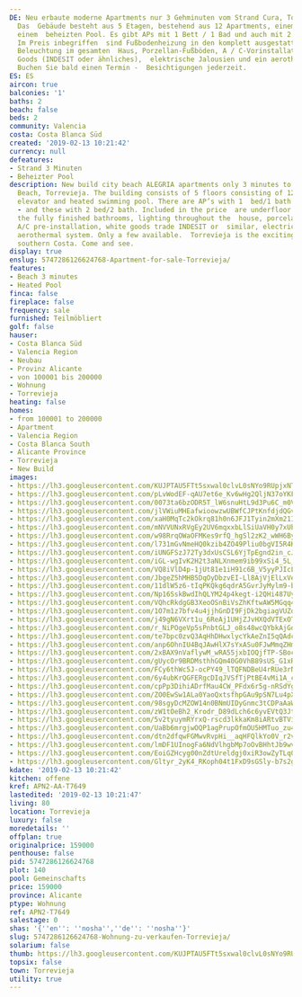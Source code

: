 ```yaml
---
DE: Neu erbaute moderne Apartments nur 3 Gehminuten vom Strand Cura, Torrevieja entfernt.
  Das  Gebäude besteht aus 5 Etagen, bestehend aus 12 Apartments, einem Aufzug und
  einem  beheizten Pool. Es gibt APs mit 1 Bett / 1 Bad und auch mit 2 Bett / 2 Bad.
  Im Preis inbegriffen  sind Fußbodenheizung in den komplett ausgestatteten Badezimmern,
  Beleuchtung im gesamten  Haus, Porzellan-Fußböden, A / C-Vorinstallation, White
  Goods (INDESIT oder ähnliches),  elektrische Jalousien und ein aerothermisches System.
  Buchen Sie bald einen Termin -  Besichtigungen jederzeit.
ES: ES
aircon: true
balconies: '1'
baths: 2
beach: false
beds: 2
community: Valencia
costa: Costa Blanca Süd
created: '2019-02-13 10:21:42'
currency: null
defeatures:
- Strand 3 Minuten
- Beheizter Pool
description: New build city beach ALEGRIA apartments only 3 minutes to walk from  Cura
  Beach, Torrevieja. The building consists of 5 floors consisting of 12  apartments,
  elevator and heated swimming pool. There are AP’s with 1  bed/1 bath also available
  - and these with 2 bed/2 bath. Included in the price  are underfloor heating in
  the fully finished bathrooms, lighting throughout the  house, porcelanic floors,
  A/C pre-installation, white goods trade INDESIT or  similar, electric blinds and
  aerothermal system. Only a few available.  Torrevieja is the exciting town on the
  southern Costa. Come and see.
display: true
enslug: 5747286126624768-Apartment-for-sale-Torrevieja/
features:
- Beach 3 minutes
- Heated Pool
finca: false
fireplace: false
frequency: sale
furnished: Teilmöbliert
golf: false
hauser:
- Costa Blanca Süd
- Valencia Region
- Neubau
- Provinz Alicante
- von 100001 bis 200000
- Wohnung
- Torrevieja
heating: false
homes:
- from 100001 to 200000
- Apartment
- Valencia Region
- Costa Blanca South
- Alicante Province
- Torrevieja
- New Build
images:
- https://lh3.googleusercontent.com/KUJPTAU5FTt5sxwal0clvL0sNYo9RUpjxNTdfRoF06VvR8OfExMmSp26drKMeQiY9miWGp1Dz41cSsdYQ523ag=w640-rj-e30-l100
- https://lh3.googleusercontent.com/pLvWodEF-qAU7et6e_Kv6wHg2QljN37oYKFBm2xWXyHQGkFRwKcUcnPwfLYqiAV9Jbs08n_ARqgQ8KwKixUB=w640-rj-e30-l100
- https://lh3.googleusercontent.com/0073ta6bzODR5T_lW6snuHtL9d3Pu6C_m0VYjrAdrUTXzf0DybdZEW81MgZkcmFIlX_XtYpsw_zIZe4gikp6=w640-rj-e30-l100
- https://lh3.googleusercontent.com/jlVWiuMHEafwioowzwUBWfCJPtKnfdjdQGvC_cgbNojv0SrS0O361bhpL8TcA52mjXtUvA6ioSmPQZqrXudg=w640-rj-e30-l100
- https://lh3.googleusercontent.com/xaH0MqTc2kOkrq81h0n6JFJ1Tyin2mXm21IoeVn1mvgAChGLckqDjrlnb636WRx-_zbO3q2Ir_2RD3eFYpE_=w640-rj-e30-l100
- https://lh3.googleusercontent.com/mNVVUNxRVgEy2UV6mqxxbLlSiUaVH0y7xUb7PS8R2VruqvgjNwHG1xn8DDPLJCW3lYC7w2m36Dfa1JTT-oQw=w640-rj-e30-l100
- https://lh3.googleusercontent.com/w98RrqOWaOFMKes9rfQ_hgSl2zK2_wWH6ByeHW66Z-dNQBbi8nPlZ9XlMNLEGaTCPuKdg0rQQ0y2h-mrMykc=w640-rj-e30-l100
- https://lh3.googleusercontent.com/l731mGvNmeHQ0kzib4ZO49Pliu0bgVI5R4KW2SwUzh3VVrl5AWyo-XzpP8m9tv2V8Ag4COndbiKFrlzAeNzn=w640-rj-e30-l100
- https://lh3.googleusercontent.com/iUNGFSzJ72Ty3dxUsCSL6YjTpEgnd2in_cJMZBqP6kz7OQHYju5D-7662kECit0epjt1q4RkzD9yicB-vc6ouA=w640-rj-e30-l100
- https://lh3.googleusercontent.com/iGL-wgIvK2H2t3aNLXnmem9ib99xSi4_5L_B00YyfYjzAcP-EOGMdf4-kmzm7MkSamyKDgZlJTNBbMtCjN4=w640-rj-e30-l100
- https://lh3.googleusercontent.com/VQ8iVlD4p-1jUt81e1iH91c6B_V5yyPJIcLnfecSJlnE1IK6i4zPRE0x9JpUA9WUH-9g3SdtCtoK8foMkwiV=w640-rj-e30-l100
- https://lh3.googleusercontent.com/JbgeZ5hMHB5DqOyDbzvEI-Ll8AjVjElLxVehNvlpGbKgPAA9YH3pMlBRdfcuTBs3sqvI8PzQCB42gIWKGoUf=w640-rj-e30-l100
- https://lh3.googleusercontent.com/11dlW5z6-tIqPKQkg6qdrA5GvrJyMylm9-b0UdQJ7rTOpaSugr2r-K_4PHgc7XtfRLmu5gkVWgObTF36MxzO=w640-rj-e30-l100
- https://lh3.googleusercontent.com/Np16SskBwdIhQLYM24p4kegt-i2QHi487Uy0ClpmyDkyRp3ZkWAX44cpsSaf9EbTegUhxdpamAOU6Z7iNWud=w640-rj-e30-l100
- https://lh3.googleusercontent.com/VQhcRkdgGB3XeoOSnBiVsZhKftwAW5MGqq4gcUex9Gz8pgPBE4GHVpz9_9BsT1k6kjE9xTrcWPBmVIdtBqBA8w=w640-rj-e30-l100
- https://lh3.googleusercontent.com/1O7m1z7bfv4u4jjhGnDI9FjDk2bgiagVUZohNoknFrfTxqa_7f8Kn0lL6b9dVTAiOeXr4y1PYPM_OebMgKz_=w640-rj-e30-l100
- https://lh3.googleusercontent.com/j49gN6VXrt1u_6ReAj1UHjZJvHXQdVTExOT9tuuwNORJVCRAbCdk2Fta6OLGaZKSvbnQ6A6J_hbnySRb7LYG9g=w640-rj-e30-l100
- https://lh3.googleusercontent.com/r_NiPOgeVp5sPnbtGLJ_o8s48wcQYbkAjGdJIiZUabx5DgjQy-BP9sDqIB-jEnLxs_--w5x-fRRhpDJg_qg0=w640-rj-e30-l100
- https://lh3.googleusercontent.com/te7bpc0zvQ3AqHhDHwxlycYkAeZnI5qQAdcJUO7NZ-bkx19lunf8C6XXPOlx6SNUSLDqizWYVRw_Kme5CvYi=w640-rj-e30-l100
- https://lh3.googleusercontent.com/anp6OhnIU4BqJAwHlX7sYxASu0FJwMmqZHmtvEzLuM2Bs4iOimehGZEc0CFwU1ec28uhfot1JvcCanQvlKI0oQ=w640-rj-e30-l100
- https://lh3.googleusercontent.com/2xBAX9nVaflywM_wRA55jxbIOQjfTP-SBoclLkbomD6iu4OyYTfJ3gJgbBtUzvMoDQrhxx4_2h3ht1rP-k3ESA=w640-rj-e30-l100
- https://lh3.googleusercontent.com/gUycOr9BRDMsthhGQm40G0VhB89sUS_G1xRkah3UrB7q0EMXZZySuKxLmNPcaP8C8aXIzMHCNCJYoWXhDncDnQ=w640-rj-e30-l100
- https://lh3.googleusercontent.com/FCy6thWc5J-ocPY49_lTQFNDBeU4rRUe3rNo2tS-f2X9nsn13vRmnIDoRZWaidMV-xzxRxPM4yZRp3s32obIvQ=w640-rj-e30-l100
- https://lh3.googleusercontent.com/6y4ubKrQGFERgcDIqJVSfTjPtBE4vMi1A_czq1YTE-wNkNsBEijRTNaHf-NrsUxIDye2aOhzUcW6c1A8Usw7-Q=w640-rj-e30-l100
- https://lh3.googleusercontent.com/cpPp3DihiADrfMau4CW_PFdx6r5g-nRSdYg3tnGLRpUyipWNHouK3tf1kbRHQSLvxqm6X9sW8LH4OXnEhc7E=w640-rj-e30-l100
- https://lh3.googleusercontent.com/ZO0EwSw1ALa0YaoQxtsfhpGAu9pSN7Lu4pXdIRA3VFAGa37L7S_unrLWmHoWXdI2bI9vN3q3iG1MOXG3HFc2=w640-rj-e30-l100
- https://lh3.googleusercontent.com/98sgyDcMZOW14n0BNmUIDyGnmc3tCDPaAaWixdfvp3mNPwCjTPLi3tLMV8w_vu2e0J8RGyRgFCerzDDLWc0t=w640-rj-e30-l100
- https://lh3.googleusercontent.com/zW1tOeBh2_Krodr_D89dLch6c6yvEVtQ3JtLcFk6US53Z1yiR55QVnpaSVpevwsB4vNCM4F2AHrULSXfsMI=w640-rj-e30-l100
- https://lh3.googleusercontent.com/5v2tyuymRYrxQ-rscd3lkkaKm8iARtvBTViOgX6ceu-6ipMg67UI3N_L5RbSm0xbSelX8axqfzxqE9BuQNst=w640-rj-e30-l100
- https://lh3.googleusercontent.com/UaBb6mrgjwOQP1agPrupOfmOU5HMTuo_zu4hxPMwjsQV0w0ksj0buQP1LH2POeFvSgRTqWA9HXfFWPp2DN5g=w640-rj-e30-l100
- https://lh3.googleusercontent.com/dtn2dfqwFGMwvRvpHi__aqHFQlkYo0V_r2vNyngPcya-AoVK4X7d_2JlknGzl1IHR8dWeB3PHqUu1BjAGbmD=w640-rj-e30-l100
- https://lh3.googleusercontent.com/lmDF1UInogFa6NdVlhgbMp7oOvBHhtJb9wvU-0ZTGVGXTo_-9Dw51HyB8PQmQ2VIB3Efhadi8ejSIRNXJXs=w640-rj-e30-l100
- https://lh3.googleusercontent.com/EoiGZHcyg00nZdtUreldgj0xiR3owZyTLq0S1z6zuvyz4-_qedudsqwuJKgkVIbOng2I7aapOYv-7PjjLZ4C6A=w640-rj-e30-l100
- https://lh3.googleusercontent.com/Gltyr_2yK4_RKoph04t1FxD9sGSly-b7s2gdkdSzGQ2mzIw0scc3xH1cjI58yWyJl5kShP7rGYEY7kiDoakbIA=w640-rj-e30-l100
kdate: '2019-02-13 10:21:42'
kitchen: offene
kref: APN2-AA-T7649
lastedited: '2019-02-13 10:21:47'
living: 80
location: Torrevieja
luxury: false
moredetails: ''
offplan: true
originalprice: 159000
penthouse: false
pid: 5747286126624768
plot: 140
pool: Gemeinschafts
price: 159000
province: Alicante
ptype: Wohnung
ref: APN2-T7649
salestage: 0
shas: '{''en'': ''nosha'',''de'': ''nosha''}'
slug: 5747286126624768-Wohnung-zu-verkaufen-Torrevieja/
solarium: false
thumb: https://lh3.googleusercontent.com/KUJPTAU5FTt5sxwal0clvL0sNYo9RUpjxNTdfRoF06VvR8OfExMmSp26drKMeQiY9miWGp1Dz41cSsdYQ523ag=w400-h240-n-rj-e30-l100
topsix: false
town: Torrevieja
utility: true
---
```

